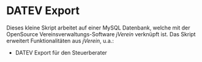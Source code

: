 # DATEV Export

Dieses kleine Skript arbeitet auf einer MySQL Datenbank, welche mit der OpenSource Vereinsverwaltungs-Software *jVerein* verknüpft ist.
Das Skript erweitert Funktionalitäten aus *jVerein*, u.a.:

- DATEV Export für den Steuerberater
